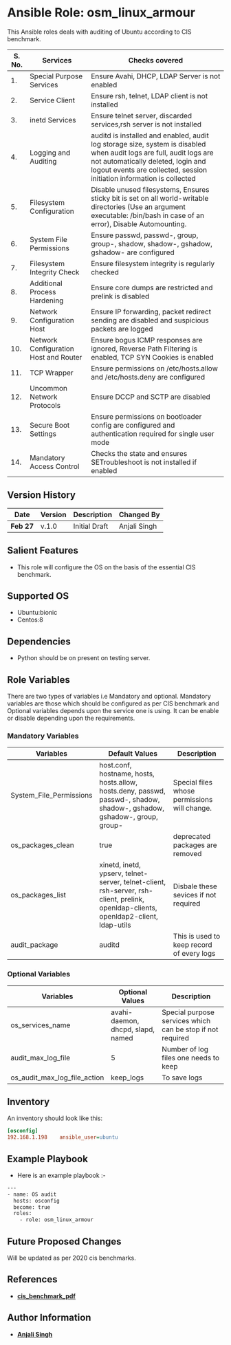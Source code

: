 Ansible Role: osm_linux_armour
==============================

This Ansible roles deals with auditing of Ubuntu according to CIS benchmark.

|  **S. No.**    |**Services**           |**Checks covered**|
|----------------|-----------------------|----------------------------------|
|1.  |Special Purpose Services           |Ensure Avahi, DHCP, LDAP Server is not enabled|
|2.  |Service Client                     |Ensure rsh, telnet, LDAP client is not installed|
|3.  |inetd Services                     |Ensure telnet server, discarded services,rsh server is not installed|
|4.  |Logging and Auditing               |auditd is installed and enabled, audit log storage size, system is disabled when audit logs are full, audit logs are not automatically deleted, login and logout events are collected, session initiation information is collected|
|5.  |Filesystem Configuration           |Disable unused filesystems, Ensures sticky bit is set on all world-writable directories (Use an argument executable: /bin/bash in case of an error), Disable Automounting.|
|6.  |System File Permissions            |Ensure passwd, passwd-, group, group-, shadow, shadow-, gshadow, gshadow- are configured|
|7.  |Filesystem Integrity Check         |Ensure filesystem integrity is regularly checked|
|8.  |Additional Process Hardening       |Ensure core dumps are restricted and prelink is disabled|
|9.  |Network Configuration Host         |Ensure IP forwarding, packet redirect sending are disabled and suspicious packets are logged|
|10. |Network Configuration Host and Router|Ensure bogus ICMP responses are ignored, Reverse Path Filtering is enabled, TCP SYN Cookies is enabled|
|11. |TCP Wrapper                        |Ensure permissions on /etc/hosts.allow and /etc/hosts.deny are configured|
|12. |Uncommon Network Protocols         |Ensure DCCP and SCTP are disabled|
|13. |Secure Boot Settings               |Ensure permissions on bootloader config are configured and authentication required for single user mode|
|14. |Mandatory Access Control           |Checks the state and ensures SETroubleshoot is not installed if enabled|


Version History
---------------
|**Date**| **Version**| **Description**| **Changed By** |
|----------|---------|---------------|-----------------|
|**Feb 27** | v.1.0 | Initial Draft | Anjali Singh |

Salient Features
----------------
* This role will configure the OS on the basis of the essential CIS benchmark.

Supported OS
------------
  * Ubuntu:bionic
  * Centos:8

Dependencies
------------
* Python should be on present on testing server.

Role Variables
--------------
There are two types of variables i.e Mandatory and optional. Mandatory variables are those which should be configured as per CIS benchmark and Optional variables depends upon the service one is using. It can be enable or disable depending upon the requirements.

### Mandatory Variables

|**Variables**| **Default Values**| **Description**|
|-------------|-------------------|----------------|
| System_File_Permissions | host.conf, hostname, hosts, hosts.allow, hosts.deny, passwd, passwd-, shadow, shadow-, gshadow, gshadow-, group, group- | Special files whose permissions will change. |
|os_packages_clean| true |deprecated packages are removed|
|os_packages_list| xinetd, inetd, ypserv, telnet-server, telnet-client, rsh-server, rsh-client, prelink, openldap-clients, openldap2-client, ldap-utils| Disbale these sevices if not required |
|audit_package |auditd     |This is used to keep record of every logs|

### Optional Variables

|**Variables**| **Optional Values**| **Description**|
|-------------|--------------------|---------------|
| os_services_name | avahi-daemon, dhcpd, slapd, named | Special purpose services which can be stop if not required|
|audit_max_log_file | 5 | Number of log files one needs to keep|
|os_audit_max_log_file_action| keep_logs | To save logs |

Inventory
----------
An inventory should look like this:
```ini
[osconfig]                 
192.168.1.198    ansible_user=ubuntu    
```

Example Playbook
----------------

* Here is an example playbook :-

```sh
---
- name: OS audit
  hosts: osconfig
  become: true
  roles:
    - role: osm_linux_armour
```

Future Proposed Changes
-----------------------
Will be updated as per 2020 cis benchmarks.

References
----------
- **[cis_benchmark_pdf](http://gauss.ececs.uc.edu/Courses/c6056/lectures/ubuntu-18.04-LTS.pdf)**

Author Information
------------------

- **[Anjali Singh](mailto:anjali.singh@opstree.com)**
